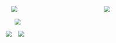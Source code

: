 <div align="center">

<!-- 访问统计 -->
<img align="right" src="https://visitor-badge.laobi.icu/badge?page_id=cha111ng1.cha111ng1">
<h1 align="center">
  <a href="https://git.io/typing-svg">
    <img src="https://readme-typing-svg.herokuapp.com/?lines=Hello,+World!+👋;Welcome+Here,+My+Buddy....;Nice+to+meet+you!&center=true&size=30">
  </a>
</h1>
<!-- knock code pictures 敲代码的图片 -->
<img align="center" src="https://cdn.jsdelivr.net/gh/sun0225SUN/sun0225SUN/assets/images/coding.gif" /><br>
<br>
<!-- profile logo 个人资料徽标 -->
  <div align="center">
    <a href="https://cha111ng1.github.io"><img src="https://img.shields.io/badge/Website-博客-blue" /></a>&emsp;
    <a href="https://twitter.com/Cha111N80114/"><img src="https://img.shields.io/badge/Twitter-推特-blue" /></a>&emsp;
<!--     <a href="https://www.youtube.com/@sun0225SUN"><img src="https://img.shields.io/badge/YouTube-油管-c32136" /></a>&emsp; -->
<!--     <a href="https://box.sunguoqi.com/weixin_mp"><img src="https://img.shields.io/badge/WeChat-微信-07c160" /></a>&emsp; -->
<!--     <a href="https://space.bilibili.com/448488855/"><img src="https://img.shields.io/badge/Bilibili-B站-ff69b4" /></a>&emsp; -->
<!--     <a href="https://blog.csdn.net/weixin_50915462/"><img src="https://img.shields.io/badge/CSDN-论坛-c32136" /></a>&emsp; -->
<!--     <a href="https://www.zhihu.com/people/sunguoqi/"><img src="https://img.shields.io/badge/Zhihu-知乎-blue" /></a>&emsp; -->
    <!-- visitor statistics logo 访客数统计徽标 -->
<!--     <img src="https://komarev.com/ghpvc/?username=Cha111Ng1&label=Views&color=0e75b6&style=flat" alt="访问量统计" /> -->
  </div>



</div>
